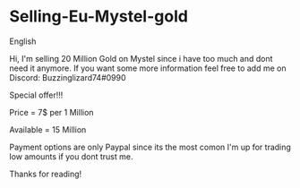 # Selling-Eu-Mystel-gold


English

Hi, I'm selling 20 Million Gold on Mystel since i have too much and dont need it anymore. If you want some more information feel free to add me on Discord: Buzzinglizard74#0990

Special offer!!!

Price = 7$ per 1 Million

Available = 15 Million

Payment options are only Paypal since its the most comon
I'm up for trading low amounts if you dont trust me.

Thanks for reading!
